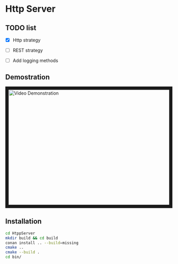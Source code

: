# Http Server

## TODO list

- [X] Http strategy
- [ ] REST strategy
- [ ] Add logging methods


## Demostration

<a href="http://www.youtube.com/watch?feature=player_embedded&v=MZ4os4_tsgc" target="_blank"><img src="http://img.youtube.com/vi/MZ4os4_tsgc/0.jpg" 
alt="Video Demonstration" width="640" height="360" border="10" /></a>

## Installation

```sh
cd HtppServer
mkdir build && cd build
conan install .. --build=missing
cmake .. 
cmake --build .
cd bin/
```
